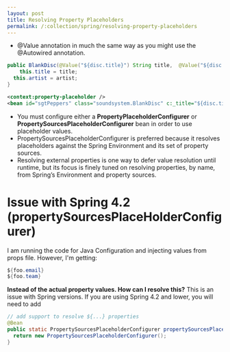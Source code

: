 ```yaml
---
layout: post
title: Resolving Property Placeholders
permalink: /:collection/spring/resolving-property-placeholders
---
```


-	@Value annotation in much the same way as you might use the @Autowired annotation. 

```java
public BlankDisc(@Value("${disc.title}") String title,  @Value("${disc.artist}") String artist){
	this.title = title;
  this.artist = artist;
}
```
```xml
<context:property-placeholder />
<bean id="sgtPeppers" class="soundsystem.BlankDisc" c:_title="${disc.title}" c:_artist="${disc.artist}" />
```
-	You must configure either a **PropertyPlaceholderConfigurer** or **PropertySourcesPlaceholderConfigurer** bean in order to use placeholder values. 
-	PropertySourcesPlaceholderConfigurer is preferred because it resolves placeholders against the Spring Environment and its set of property sources.
-	Resolving external properties is one way to defer value resolution until runtime, but its focus is finely tuned on resolving properties, by name, from Spring’s Environment and property sources.

# Issue with  Spring 4.2 (propertySourcesPlaceHolderConfigurer) 
I am running the code for Java Configuration and injecting values from props file. However, I'm getting:
```java
${foo.email}
${foo.team}
```
**Instead of the actual property values. How can I resolve this?**
This is an issue with Spring versions. If you are using Spring 4.2 and lower, you will need to add
```java
// add support to resolve ${...} properties
@Bean
public static PropertySourcesPlaceholderConfigurer propertySourcesPlaceHolderConfigurer() {
  return new PropertySourcesPlaceholderConfigurer();
}
```